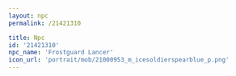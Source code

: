 ```yaml
---
layout: npc
permalink: /21421310

title: Npc
id: '21421310'
npc_name: 'Frostguard Lancer'
icon_url: 'portrait/mob/21000953_m_icesoldierspearblue_p.png'
---
```


